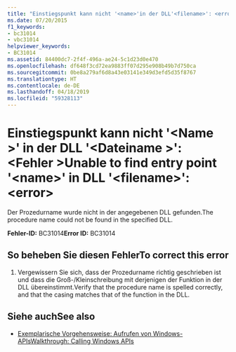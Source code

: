 ```yaml
---
title: "Einstiegspunkt kann nicht '<name>'in der DLL'<filename>': <error>"
ms.date: 07/20/2015
f1_keywords:
- bc31014
- vbc31014
helpviewer_keywords:
- BC31014
ms.assetid: 84400dc7-2f4f-496a-ae24-5c1d23d0e470
ms.openlocfilehash: df648f3cd72ea9883ff07d295e908b49b7d750ca
ms.sourcegitcommit: 0be8a279af6d8a43e03141e349d3efd5d35f8767
ms.translationtype: HT
ms.contentlocale: de-DE
ms.lasthandoff: 04/18/2019
ms.locfileid: "59328113"
---
```

# <a name="unable-to-find-entry-point-name-in-dll-filename-error"></a><span data-ttu-id="1bfa5-102">Einstiegspunkt kann nicht '\<Name >' in der DLL '\<Dateiname >': \<Fehler ></span><span class="sxs-lookup"><span data-stu-id="1bfa5-102">Unable to find entry point '\<name>' in DLL '\<filename>': \<error></span></span>
<span data-ttu-id="1bfa5-103">Der Prozedurname wurde nicht in der angegebenen DLL gefunden.</span><span class="sxs-lookup"><span data-stu-id="1bfa5-103">The procedure name could not be found in the specified DLL.</span></span>  
  
 <span data-ttu-id="1bfa5-104">**Fehler-ID:** BC31014</span><span class="sxs-lookup"><span data-stu-id="1bfa5-104">**Error ID:** BC31014</span></span>  
  
## <a name="to-correct-this-error"></a><span data-ttu-id="1bfa5-105">So beheben Sie diesen Fehler</span><span class="sxs-lookup"><span data-stu-id="1bfa5-105">To correct this error</span></span>  
  
1. <span data-ttu-id="1bfa5-106">Vergewissern Sie sich, dass der Prozedurname richtig geschrieben ist und dass die Groß-/Kleinschreibung mit derjenigen der Funktion in der DLL übereinstimmt.</span><span class="sxs-lookup"><span data-stu-id="1bfa5-106">Verify that the procedure name is spelled correctly, and that the casing matches that of the function in the DLL.</span></span>  
  
## <a name="see-also"></a><span data-ttu-id="1bfa5-107">Siehe auch</span><span class="sxs-lookup"><span data-stu-id="1bfa5-107">See also</span></span>

- [<span data-ttu-id="1bfa5-108">Exemplarische Vorgehensweise: Aufrufen von Windows-APIs</span><span class="sxs-lookup"><span data-stu-id="1bfa5-108">Walkthrough: Calling Windows APIs</span></span>](../../visual-basic/programming-guide/com-interop/walkthrough-calling-windows-apis.md)

